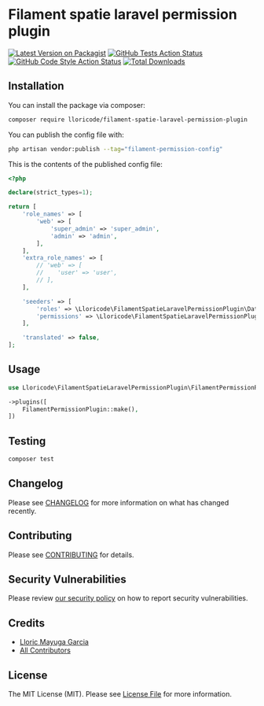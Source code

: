# Filament spatie laravel permission plugin

[![Latest Version on Packagist](https://img.shields.io/packagist/v/lloricode/filament-spatie-laravel-permission-plugin.svg?style=flat-square)](https://packagist.org/packages/lloricode/filament-spatie-laravel-permission-plugin)
[![GitHub Tests Action Status](https://img.shields.io/github/actions/workflow/status/lloricode/filament-spatie-laravel-permission-plugin/run-tests.yml?branch=main&label=tests&style=flat-square)](https://github.com/lloricode/filament-spatie-laravel-permission-plugin/actions?query=workflow%3Arun-tests+branch%3Amain)
[![GitHub Code Style Action Status](https://img.shields.io/github/actions/workflow/status/lloricode/filament-spatie-laravel-permission-plugin/fix-php-code-style-issues.yml?branch=main&label=code%20style&style=flat-square)](https://github.com/lloricode/filament-spatie-laravel-permission-plugin/actions?query=workflow%3A"Fix+PHP+code+style+issues"+branch%3Amain)
[![Total Downloads](https://img.shields.io/packagist/dt/lloricode/filament-spatie-laravel-permission-plugin.svg?style=flat-square)](https://packagist.org/packages/lloricode/filament-spatie-laravel-permission-plugin)

## Installation

You can install the package via composer:

```bash
composer require lloricode/filament-spatie-laravel-permission-plugin
```


You can publish the config file with:

```bash
php artisan vendor:publish --tag="filament-permission-config"
```

This is the contents of the published config file:

```php
<?php

declare(strict_types=1);

return [
    'role_names' => [
        'web' => [
            'super_admin' => 'super_admin',
            'admin' => 'admin',
        ],
    ],
    'extra_role_names' => [
        // 'web' => [
        //    'user' => 'user',
        // ],
    ],

    'seeders' => [
        'roles' => \Lloricode\FilamentSpatieLaravelPermissionPlugin\Database\Seeders\DefaultRoleSeeder::class,
        'permissions' => \Lloricode\FilamentSpatieLaravelPermissionPlugin\Database\Seeders\DefaultPermissionSeeder::class,
    ],

    'translated' => false,
];
```

## Usage

```php
use Lloricode\FilamentSpatieLaravelPermissionPlugin\FilamentPermissionPlugin;

->plugins([
    FilamentPermissionPlugin::make(),
])
```

## Testing

```bash
composer test
```

## Changelog

Please see [CHANGELOG](CHANGELOG.md) for more information on what has changed recently.

## Contributing

Please see [CONTRIBUTING](.github/CONTRIBUTING.md) for details.

## Security Vulnerabilities

Please review [our security policy](../../security/policy) on how to report security vulnerabilities.

## Credits

- [Lloric Mayuga Garcia](https://github.com/lloricode)
- [All Contributors](../../contributors)

## License

The MIT License (MIT). Please see [License File](LICENSE.md) for more information.
